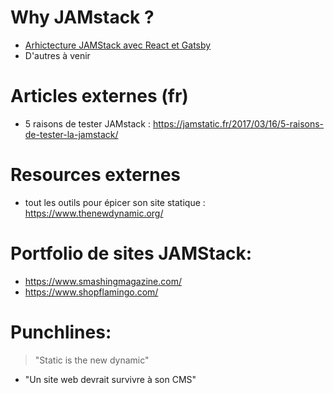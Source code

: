 # Why JAMstack ?

- [Arhictecture JAMStack avec React et Gatsby](https://github.com/yann-yinn/why-jamstack/blob/master/JAMStack-with-react-and-gastby.md)
- D'autres à venir 

# Articles externes (fr)

- 5 raisons de tester JAMstack : https://jamstatic.fr/2017/03/16/5-raisons-de-tester-la-jamstack/

# Resources externes

- tout les outils pour épicer son site statique : https://www.thenewdynamic.org/

# Portfolio de sites JAMStack:

- https://www.smashingmagazine.com/
- https://www.shopflamingo.com/

# Punchlines:

> "Static is the new dynamic"
- "Un site web devrait survivre à son CMS"
